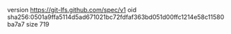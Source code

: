 version https://git-lfs.github.com/spec/v1
oid sha256:0501a9ffa5114d5ad671021bc72fdfaf363bd051d00ffc1214e58c11580ba7a7
size 719
